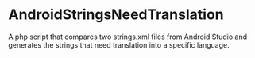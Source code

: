 # AndroidStringsNeedTranslation
A php script that compares two strings.xml files from Android Studio and generates the strings that need translation into a specific language.
